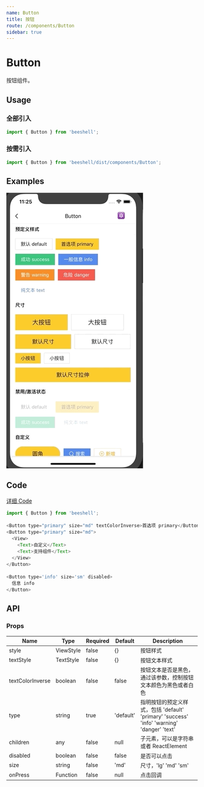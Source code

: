 ```yaml
---
name: Button
title: 按钮
route: /components/Button
sidebar: true
---
```


# Button

按钮组件。

## Usage
### 全部引入

```js
import { Button } from 'beeshell';
```

### 按需引入
```js
import { Button } from 'beeshell/dist/components/Button';
```

## Examples

![image](../images/Button/1.gif)

## Code
[详细 Code](https://github.com/Meituan-Dianping/beeshell/tree/master/examples/Button/index.tsx)

```js
import { Button } from 'beeshell';

<Button type="primary" size="md" textColorInverse>首选项 primary</Button>
<Button type="primary" size="md">
  <View>
    <Text>自定义</Text>
    <Text>支持组件</Text>
  </View>
</Button>

<Button type='info' size='sm' disabled>
  信息 info
</Button>
```

## API
### Props

| Name | Type | Required | Default | Description |
| ---- | ---- | ---- | ---- | ---- |
| style | ViewStyle | false | {} | 按钮样式 |
| textStyle | TextStyle | false | {} | 按钮文本样式 |
| textColorInverse | boolean | false | false | 按钮文本是否是黑色，通过该参数，控制按钮文本颜色为黑色或者白色 |
| type | string | true | 'default' | 指明按钮的预定义样式，包括 'default' 'primary' 'success' 'info' 'warning' 'danger' 'text' |
| children | any | false | null | 子元素，可以是字符串或者 ReactElement |
| disabled | boolean | false | false | 是否可以点击 |
| size | string | false | 'md' | 尺寸，'lg' 'md' 'sm' |
| onPress | Function | false | null | 点击回调 |